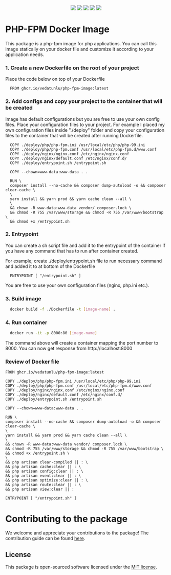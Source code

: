 <p align="center">
    <img src="https://img.shields.io/packagist/v/vedatunlu/php-fpm-image">
    <img src="https://img.shields.io/github/repo-size/vedatunlu/php-fpm-image">
    <img src="https://img.shields.io/github/last-commit/vedatunlu/php-fpm-image">
    <img src="https://img.shields.io/github/release-date/vedatunlu/php-fpm-image">
    <img src="https://img.shields.io/badge/licence-MIT-green">
</p>

# PHP-FPM Docker Image

This package is a php-fpm image for php applications. You can call this image statically on your docker file and customize it according to
your application needs.

### 1. Create a new Dockerfile on the root of your project

Place the code below on top of your Dockerfile

```
  FROM ghcr.io/vedatunlu/php-fpm-image:latest
```

### 2. Add configs and copy your project to the container that will be created

Image has default configurations but you are free to use your own config files. Place your configuration files to your project. For example I placed my own configuration files inside "./deploy"
folder and copy your configuration files to the container that will be created after running Dockerfile.

```
  COPY ./deploy/php/php-fpm.ini /usr/local/etc/php/php-99.ini
  COPY ./deploy/php/php-fpm.conf /usr/local/etc/php-fpm.d/www.conf
  COPY ./deploy/nginx/nginx.conf /etc/nginx/nginx.conf
  COPY ./deploy/nginx/default.conf /etc/nginx/conf.d/
  COPY ./deploy/entrypoint.sh /entrypoint.sh
  
  COPY --chown=www-data:www-data . .

  RUN \
  composer install --no-cache && composer dump-autoload -o && composer clear-cache \
  \
  yarn install && yarn prod && yarn cache clean --all \
  \
  && chown -R www-data:www-data vendor/ composer.lock \
  && chmod -R 755 /var/www/storage && chmod -R 755 /var/www/bootstrap \
  && chmod +x /entrypoint.sh
```

### 2. Entrypoint

You can create a sh script file and add it to the entrypoint of the container if you have any command that has to run
after container created.

For example; create ./deploy/entrypoint.sh file to run necessary command and added it to at bottom of the Dockerfile

```
  ENTRYPOINT [ "/entrypoint.sh" ]
```

You are free to use your own configuration files (nginx, php.ini etc.).

### 3. Build image

```sh
  docker build -f ./Dockerfile -t [image-name] .
```

### 4. Run container

```sh
  docker run -it -p 8000:80 [image-name]
```

The command above will create a container mapping the port number to 8000.
You can now get response from http://localhost:8000


### Review of Docker file

```
FROM ghcr.io/vedatunlu/php-fpm-image:latest

COPY ./deploy/php/php-fpm.ini /usr/local/etc/php/php-99.ini
COPY ./deploy/php/php-fpm.conf /usr/local/etc/php-fpm.d/www.conf
COPY ./deploy/nginx/nginx.conf /etc/nginx/nginx.conf
COPY ./deploy/nginx/default.conf /etc/nginx/conf.d/
COPY ./deploy/entrypoint.sh /entrypoint.sh

COPY --chown=www-data:www-data . .

RUN \
composer install --no-cache && composer dump-autoload -o && composer clear-cache \
\
yarn install && yarn prod && yarn cache clean --all \
\
&& chown -R www-data:www-data vendor/ composer.lock \
&& chmod -R 755 /var/www/storage && chmod -R 755 /var/www/bootstrap \
&& chmod +x /entrypoint.sh \
\
&& php artisan clear-compiled || : \
&& php artisan cache:clear || : \
&& php artisan config:clear || : \
&& php artisan event:clear || : \
&& php artisan optimize:clear || : \
&& php artisan route:clear || : \
&& php artisan view:clear || :

ENTRYPOINT [ "/entrypoint.sh" ]
```


# Contributing to the package

We welcome and appreciate your contributions to the package! The contribution guide can be
found [here](https://github.com/vedatunlu/php-fpm-image/blob/master/CONTRIBUTE.md).

## License

This package is open-sourced software licensed under
the [MIT license](https://github.com/vedatunlu/php-fpm-image/blob/master/LICENSE).
